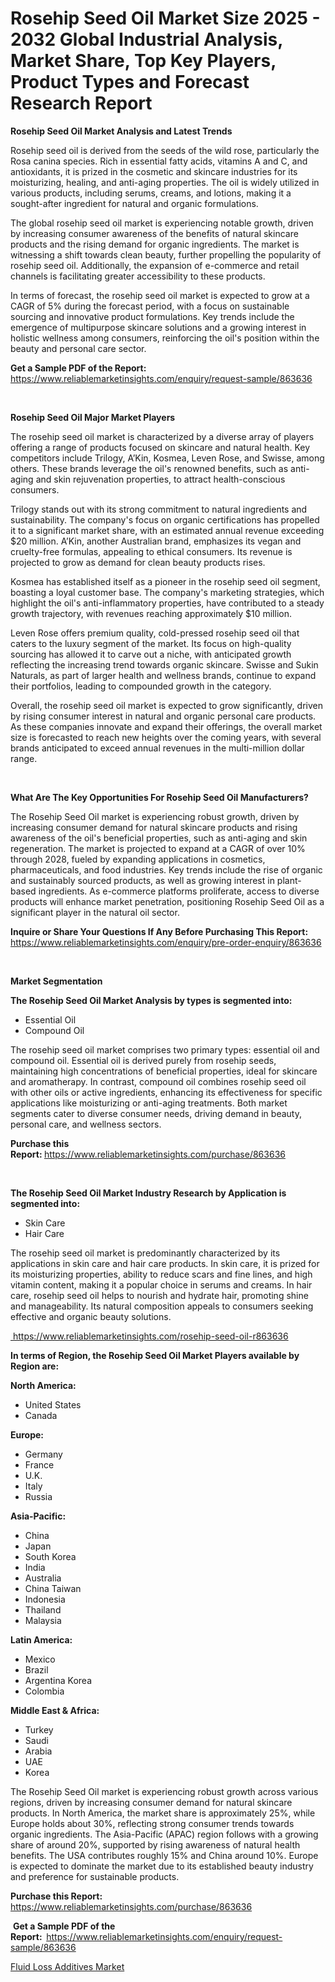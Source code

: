 <p><h1>Rosehip Seed Oil Market Size 2025 - 2032 Global Industrial Analysis, Market Share, Top Key Players, Product Types and Forecast Research Report</h1></p><p><strong>Rosehip Seed Oil Market Analysis and Latest Trends</strong></p>
<p><p>Rosehip seed oil is derived from the seeds of the wild rose, particularly the Rosa canina species. Rich in essential fatty acids, vitamins A and C, and antioxidants, it is prized in the cosmetic and skincare industries for its moisturizing, healing, and anti-aging properties. The oil is widely utilized in various products, including serums, creams, and lotions, making it a sought-after ingredient for natural and organic formulations.</p><p>The global rosehip seed oil market is experiencing notable growth, driven by increasing consumer awareness of the benefits of natural skincare products and the rising demand for organic ingredients. The market is witnessing a shift towards clean beauty, further propelling the popularity of rosehip seed oil. Additionally, the expansion of e-commerce and retail channels is facilitating greater accessibility to these products. </p><p>In terms of forecast, the rosehip seed oil market is expected to grow at a CAGR of 5% during the forecast period, with a focus on sustainable sourcing and innovative product formulations. Key trends include the emergence of multipurpose skincare solutions and a growing interest in holistic wellness among consumers, reinforcing the oil's position within the beauty and personal care sector.</p></p>
<p><strong>Get a Sample PDF of the Report:&nbsp;</strong> <a href="https://www.reliablemarketinsights.com/enquiry/request-sample/863636?utm_campaign=3008&utm_medium=2&utm_source=Github&utm_content=ia&utm_term=01042025&utm_id=rosehip-seed-oil">https://www.reliablemarketinsights.com/enquiry/request-sample/863636</a></p>
<p>&nbsp;</p>
<p><strong>Rosehip Seed Oil Major Market Players</strong></p>
<p><p>The rosehip seed oil market is characterized by a diverse array of players offering a range of products focused on skincare and natural health. Key competitors include Trilogy, A’Kin, Kosmea, Leven Rose, and Swisse, among others. These brands leverage the oil's renowned benefits, such as anti-aging and skin rejuvenation properties, to attract health-conscious consumers.</p><p>Trilogy stands out with its strong commitment to natural ingredients and sustainability. The company's focus on organic certifications has propelled it to a significant market share, with an estimated annual revenue exceeding $20 million. A’Kin, another Australian brand, emphasizes its vegan and cruelty-free formulas, appealing to ethical consumers. Its revenue is projected to grow as demand for clean beauty products rises.</p><p>Kosmea has established itself as a pioneer in the rosehip seed oil segment, boasting a loyal customer base. The company's marketing strategies, which highlight the oil's anti-inflammatory properties, have contributed to a steady growth trajectory, with revenues reaching approximately $10 million.</p><p>Leven Rose offers premium quality, cold-pressed rosehip seed oil that caters to the luxury segment of the market. Its focus on high-quality sourcing has allowed it to carve out a niche, with anticipated growth reflecting the increasing trend towards organic skincare. Swisse and Sukin Naturals, as part of larger health and wellness brands, continue to expand their portfolios, leading to compounded growth in the category.</p><p>Overall, the rosehip seed oil market is expected to grow significantly, driven by rising consumer interest in natural and organic personal care products. As these companies innovate and expand their offerings, the overall market size is forecasted to reach new heights over the coming years, with several brands anticipated to exceed annual revenues in the multi-million dollar range.</p></p>
<p>&nbsp;</p>
<p><strong>What Are The Key Opportunities For Rosehip Seed Oil Manufacturers?</strong></p>
<p><p>The Rosehip Seed Oil market is experiencing robust growth, driven by increasing consumer demand for natural skincare products and rising awareness of the oil's beneficial properties, such as anti-aging and skin regeneration. The market is projected to expand at a CAGR of over 10% through 2028, fueled by expanding applications in cosmetics, pharmaceuticals, and food industries. Key trends include the rise of organic and sustainably sourced products, as well as growing interest in plant-based ingredients. As e-commerce platforms proliferate, access to diverse products will enhance market penetration, positioning Rosehip Seed Oil as a significant player in the natural oil sector.</p></p>
<p><strong>Inquire or Share Your Questions If Any Before Purchasing This Report:</strong> <a href="https://www.reliablemarketinsights.com/enquiry/pre-order-enquiry/863636?utm_campaign=3008&utm_medium=2&utm_source=Github&utm_content=ia&utm_term=01042025&utm_id=rosehip-seed-oil">https://www.reliablemarketinsights.com/enquiry/pre-order-enquiry/863636</a></p>
<p>&nbsp;</p>
<p><strong>Market Segmentation</strong></p>
<p><strong>The Rosehip Seed Oil Market Analysis by types is segmented into:</strong></p>
<p><ul><li>Essential Oil</li><li>Compound Oil</li></ul></p>
<p><p>The rosehip seed oil market comprises two primary types: essential oil and compound oil. Essential oil is derived purely from rosehip seeds, maintaining high concentrations of beneficial properties, ideal for skincare and aromatherapy. In contrast, compound oil combines rosehip seed oil with other oils or active ingredients, enhancing its effectiveness for specific applications like moisturizing or anti-aging treatments. Both market segments cater to diverse consumer needs, driving demand in beauty, personal care, and wellness sectors.</p></p>
<p><strong>Purchase this Report:&nbsp;</strong><a href="https://www.reliablemarketinsights.com/purchase/863636?utm_campaign=3008&utm_medium=2&utm_source=Github&utm_content=ia&utm_term=01042025&utm_id=rosehip-seed-oil">https://www.reliablemarketinsights.com/purchase/863636</a></p>
<p>&nbsp;</p>
<p><strong>The Rosehip Seed Oil Market Industry Research by Application is segmented into:</strong></p>
<p><ul><li>Skin Care</li><li>Hair Care</li></ul></p>
<p><p>The rosehip seed oil market is predominantly characterized by its applications in skin care and hair care products. In skin care, it is prized for its moisturizing properties, ability to reduce scars and fine lines, and high vitamin content, making it a popular choice in serums and creams. In hair care, rosehip seed oil helps to nourish and hydrate hair, promoting shine and manageability. Its natural composition appeals to consumers seeking effective and organic beauty solutions.</p></p>
<p><a href="https://www.reliablemarketinsights.com/rosehip-seed-oil-r863636?utm_campaign=3008&utm_medium=2&utm_source=Github&utm_content=ia&utm_term=01042025&utm_id=rosehip-seed-oil">&nbsp;https://www.reliablemarketinsights.com/rosehip-seed-oil-r863636</a></p>
<p><strong>In terms of Region, the Rosehip Seed Oil Market Players available by Region are:</strong></p>
<p>
    <p> <strong> North America: </strong>
        <ul>
            <li>United States</li>
            <li>Canada</li>
        </ul>
        </p> 
    <p> <strong> Europe: </strong>
        <ul>
            <li>Germany</li>
            <li>France</li>
            <li>U.K.</li>
            <li>Italy</li>
            <li>Russia</li>
        </ul>
        </p> 
    <p> <strong> Asia-Pacific: </strong>
        <ul>
            <li>China</li>
            <li>Japan</li>
            <li>South Korea</li>
            <li>India</li>
            <li>Australia</li>
            <li>China Taiwan</li>
            <li>Indonesia</li>
            <li>Thailand</li>
            <li>Malaysia</li>
        </ul>
        </p> 
    <p> <strong> Latin America: </strong>
        <ul>
            <li>Mexico</li>
            <li>Brazil</li>
            <li>Argentina Korea</li>
            <li>Colombia</li>
        </ul>
        </p> 
    <p> <strong> Middle East & Africa: </strong>
        <ul>
            <li>Turkey</li>
            <li>Saudi</li>
            <li>Arabia</li>
            <li>UAE</li>
            <li>Korea</li>
        </ul>
    </p>
    </p>
<p><p>The Rosehip Seed Oil market is experiencing robust growth across various regions, driven by increasing consumer demand for natural skincare products. In North America, the market share is approximately 25%, while Europe holds about 30%, reflecting strong consumer trends towards organic ingredients. The Asia-Pacific (APAC) region follows with a growing share of around 20%, supported by rising awareness of natural health benefits. The USA contributes roughly 15% and China around 10%. Europe is expected to dominate the market due to its established beauty industry and preference for sustainable products.</p></p>
<p><strong>Purchase this Report: </strong><a href="https://www.reliablemarketinsights.com/purchase/863636?utm_campaign=3008&utm_medium=2&utm_source=Github&utm_content=ia&utm_term=01042025&utm_id=rosehip-seed-oil">https://www.reliablemarketinsights.com/purchase/863636</a></p>
<p>&nbsp;<strong>Get a Sample PDF of the Report:&nbsp;&nbsp;</strong><a href="https://www.reliablemarketinsights.com/enquiry/request-sample/863636?utm_campaign=3008&utm_medium=2&utm_source=Github&utm_content=ia&utm_term=01042025&utm_id=rosehip-seed-oil">https://www.reliablemarketinsights.com/enquiry/request-sample/863636</a></p>
<p><strong></strong></p>
<p><p><a href="https://github.com/akrachveslov/Market-Research-Report-List-1/blob/main/fluid-loss-additives-market.md?utm_campaign=3008&utm_medium=2&utm_source=Github&utm_content=ia&utm_term=01042025&utm_id=rosehip-seed-oil">Fluid Loss Additives Market</a></p></p>